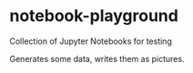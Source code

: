 # notebook-playground
Collection of Jupyter Notebooks for testing

Generates some data, writes them as pictures.
